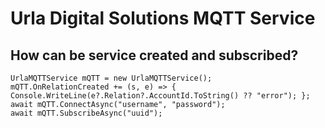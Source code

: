 # Urla Digital Solutions MQTT Service

## How can be service created and subscribed?
    
    UrlaMQTTService mQTT = new UrlaMQTTService();
    mQTT.OnRelationCreated += (s, e) => { Console.WriteLine(e?.Relation?.AccountId.ToString() ?? "error"); };
    await mQTT.ConnectAsync("username", "password");
    await mQTT.SubscribeAsync("uuid");
